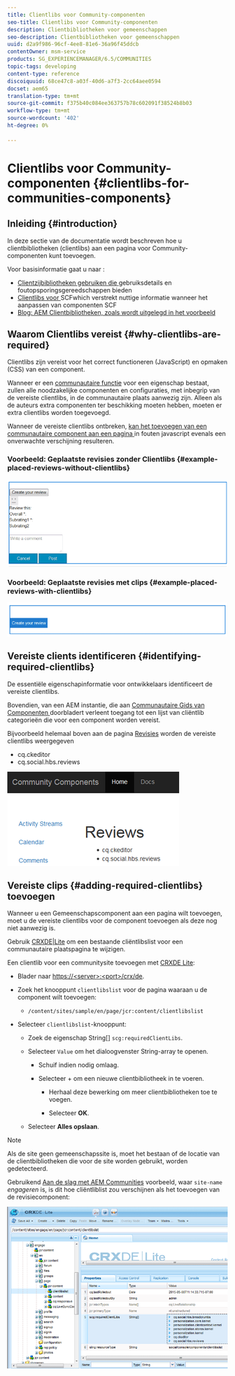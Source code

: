 ```yaml
---
title: Clientlibs voor Community-componenten
seo-title: Clientlibs voor Community-componenten
description: Clientbibliotheken voor gemeenschappen
seo-description: Clientbibliotheken voor gemeenschappen
uuid: d2a9f986-96cf-4ee8-81e6-36a96f45ddcb
contentOwner: msm-service
products: SG_EXPERIENCEMANAGER/6.5/COMMUNITIES
topic-tags: developing
content-type: reference
discoiquuid: 68ce47c8-a03f-40d6-a7f3-2cc64aee0594
docset: aem65
translation-type: tm+mt
source-git-commit: f375b40c084ee363757b78c602091f38524b8b03
workflow-type: tm+mt
source-wordcount: '402'
ht-degree: 0%

---
```



# Clientlibs voor Community-componenten {#clientlibs-for-communities-components}

## Inleiding {#introduction}

In deze sectie van de documentatie wordt beschreven hoe u clientbibliotheken (clientlibs) aan een pagina voor Community-componenten kunt toevoegen.

Voor basisinformatie gaat u naar :

* [Clientzijbibliotheken gebruiken die ](/help/sites-developing/clientlibs.md) gebruiksdetails en foutopsporingsgereedschappen bieden
* [Clientlibs voor ](/help/communities/client-customize.md#clientlibs) SCFwhich verstrekt nuttige informatie wanneer het aanpassen van componenten SCF
* [Blog: AEM Clientbibliotheken, zoals wordt uitgelegd in het voorbeeld](https://blogs.adobe.com/experiencedelivers/experience-management/clientlibs-explained-example/)

## Waarom Clientlibs vereist {#why-clientlibs-are-required}

Clientlibs zijn vereist voor het correct functioneren (JavaScript) en opmaken (CSS) van een component.

Wanneer er een [communautaire functie](/help/communities/functions.md) voor een eigenschap bestaat, zullen alle noodzakelijke componenten en configuraties, met inbegrip van de vereiste clientlibs, in de communautaire plaats aanwezig zijn. Alleen als de auteurs extra componenten ter beschikking moeten hebben, moeten er extra clientlibs worden toegevoegd.

Wanneer de vereiste clientlibs ontbreken, [kan het toevoegen van een communautaire component aan een pagina ](/help/communities/author-communities.md) in fouten javascript evenals een onverwachte verschijning resulteren.

### Voorbeeld: Geplaatste revisies zonder Clientlibs {#example-placed-reviews-without-clientlibs}

![geplaatste revisies](assets/placed-reviews.png)

### Voorbeeld: Geplaatste revisies met clips {#example-placed-reviews-with-clientlibs}

![revisies-clientlibs](assets/reviews-clientlibs.png)

## Vereiste clients identificeren {#identifying-required-clientlibs}

De essentiële eigenschapinformatie voor ontwikkelaars identificeert de vereiste clientlibs.

Bovendien, van een AEM instantie, die aan [Communautaire Gids van Componenten ](/help/communities/components-guide.md) doorbladert verleent toegang tot een lijst van cliëntlib categorieën die voor een component worden vereist.

Bijvoorbeeld helemaal boven aan de pagina [Revisies](https://localhost:4502/content/community-components/en/reviews.html) worden de vereiste clientlibs weergegeven

* cq.ckeditor
* cq.social.hbs.reviews

![clientlibs-reviews](assets/clientlibs-reviews.png)

## Vereiste clips {#adding-required-clientlibs} toevoegen

Wanneer u een Gemeenschapscomponent aan een pagina wilt toevoegen, moet u de vereiste clientlibs voor de component toevoegen als deze nog niet aanwezig is.

Gebruik [CRXDE|Lite](#using-crxde-lite) om een bestaande cliëntlibslist voor een communautaire plaatspagina te wijzigen.

Een clientlib voor een communitysite toevoegen met [CRXDE Lite](/help/sites-developing/developing-with-crxde-lite.md):

* Blader naar [https://&lt;server>:&lt;port>/crx/de](https://localhost:4502/crx/de).
* Zoek het knooppunt `clientlibslist` voor de pagina waaraan u de component wilt toevoegen:

   * `/content/sites/sample/en/page/jcr:content/clientlibslist`

* Selecteer `clientlibslist`-knooppunt:

   * Zoek de eigenschap String[] `scg:requiredClientLibs`.
   * Selecteer `Value` om het dialoogvenster String-array te openen.

      * Schuif indien nodig omlaag.
      * Selecteer + om een nieuwe clientbibliotheek in te voeren.

         * Herhaal deze bewerking om meer clientbibliotheken toe te voegen.

         * Selecteer **OK**.
   * Selecteer **Alles opslaan**.


>[!NOTE]
>
>Als de site geen gemeenschapssite is, moet het bestaan of de locatie van de clientbibliotheken die voor de site worden gebruikt, worden gedetecteerd.

Gebruikend [Aan de slag met AEM Communities](/help/communities/getting-started.md) voorbeeld, waar `site-name` *engageren* is, is dit hoe cliëntliblist zou verschijnen als het toevoegen van de revisiecomponent:

![revisie-component](assets/review-component.png)

